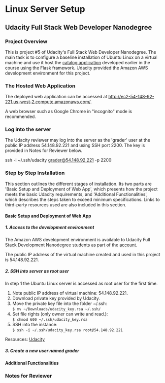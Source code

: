 # Linux Server Setup
## Udacity Full Stack Web Developer Nanodegree

### Project Overview
This is project #5 of Udacity's Full Stack Web Developer Nanodegree.
The main task is to configure a baseline installation of Ubuntu Linux
on a virtual machine and use it host the [catalog application][1] 
developed earlier in the course using the Flask framework. Udacity
provided the Amazon AWS development environment for this project.

### The Hosted Web Application

The deployed web application can be accessed at
http://ec2-54-148-92-221.us-west-2.compute.amazonaws.com/. 

A web browser such as Google Chrome in "incognito" mode is recommended.

### Log into the server

The Udacity reviewer may log into the server as the 'grader' user
at the public IP address 54.148.92.221 and using SSH port 2200. The
key is provided in Notes for Reviewer below.

ssh -i ~/.ssh/udacity grader@54.148.92.221 -p 2200

### Step by Step Installation
This section outlines the different stages of installation. Its two parts
are 'Basic Setup and Deployment of Web App', which presents how the project
meets the basic Udacity requirements, and 'Additional Functionalities', 
which describes the steps taken to exceed minimum specifications. Links to 
third-party resources used are also included in this section. 

#### Basic Setup and Deployment of Web App

##### 1. Access to the development environment
The Amazon AWS development environment is available to Udacity Full Stack
Development Nanodegree students as part of the [account][2].

The public IP address of the virtual machine created and used in this project
is 54.148.92.221.

##### 2. SSH into server as root user
In step 1 the Ubuntu Linux server is accessed as root user for the first time.

1. Note public IP address of virtual machine: 54.148.92.221.
2. Download private key provided by Udacity.
3. Move the private key file into the folder ~/.ssh:  
  `$ mv ~/Downloads/udacity_key.rsa ~/.ssh/`
4. Set file rights (only owner can write and read.):  
  `$ chmod 600 ~/.ssh/udacity_key.rsa`
5. SSH into the instance:  
  `$ ssh -i ~/.ssh/udacity_key.rsa root@54.148.92.221` 

Resources: [Udacity][3]

##### 3. Create a new user named grader

#### Additional Functionalities

### Notes for Reviewer

[1]: https://github.com/robertozanchi/catalog-app
[2]: https://www.udacity.com/account#!/development_environment
[3]: https://www.udacity.com/account#!/development_environment
